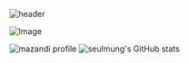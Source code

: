 ![header](https://capsule-render.vercel.app/api?type=blur&color=auto&height=300&section=header&text=seulmung's%20github&fontSize=90)


![Image](https://github.com/user-attachments/assets/e79cec04-ccde-4b76-88e2-f7c09229abe6)


![mazandi profile](http://mazandi.herokuapp.com/api?handle=Seulmung2&theme=warm) ![seulmung's GitHub stats](https://github-readme-stats.vercel.app/api?username=tmfajddl&show_icons=true&theme=buefy&include_all_commits=true)

